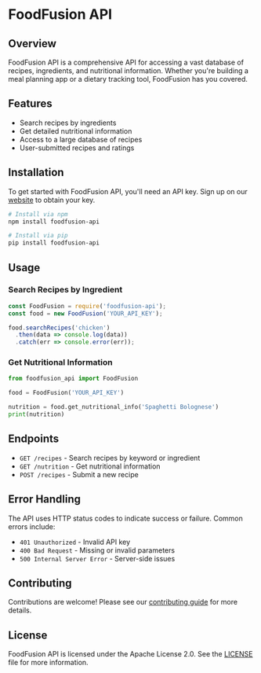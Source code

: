 
# FoodFusion API

## Overview
FoodFusion API is a comprehensive API for accessing a vast database of recipes, ingredients, and nutritional information. Whether you're building a meal planning app or a dietary tracking tool, FoodFusion has you covered.

## Features
- Search recipes by ingredients
- Get detailed nutritional information
- Access to a large database of recipes
- User-submitted recipes and ratings

## Installation
To get started with FoodFusion API, you'll need an API key. Sign up on our [website](https://foodfusion.example.com) to obtain your key.

```bash
# Install via npm
npm install foodfusion-api

# Install via pip
pip install foodfusion-api
```

## Usage

### Search Recipes by Ingredient
```javascript
const FoodFusion = require('foodfusion-api');
const food = new FoodFusion('YOUR_API_KEY');

food.searchRecipes('chicken')
  .then(data => console.log(data))
  .catch(err => console.error(err));
```

### Get Nutritional Information
```python
from foodfusion_api import FoodFusion

food = FoodFusion('YOUR_API_KEY')

nutrition = food.get_nutritional_info('Spaghetti Bolognese')
print(nutrition)
```

## Endpoints
- `GET /recipes` - Search recipes by keyword or ingredient
- `GET /nutrition` - Get nutritional information
- `POST /recipes` - Submit a new recipe

## Error Handling
The API uses HTTP status codes to indicate success or failure. Common errors include:
- `401 Unauthorized` - Invalid API key
- `400 Bad Request` - Missing or invalid parameters
- `500 Internal Server Error` - Server-side issues

## Contributing
Contributions are welcome! Please see our [contributing guide](https://foodfusion.example.com/contributing) for more details.

## License
FoodFusion API is licensed under the Apache License 2.0. See the [LICENSE](https://foodfusion.example.com/license) file for more information.
